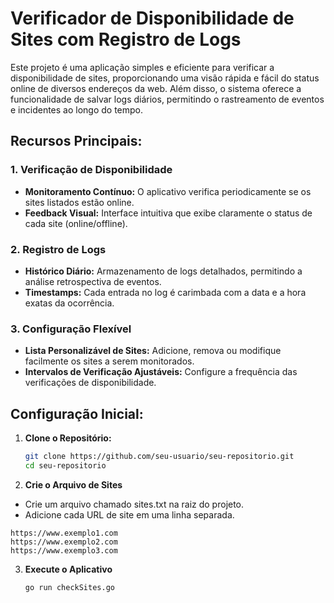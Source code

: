 # Verificador de Disponibilidade de Sites com Registro de Logs

Este projeto é uma aplicação simples e eficiente para verificar a disponibilidade de sites, proporcionando uma visão rápida e fácil do status online de diversos endereços da web. Além disso, o sistema oferece a funcionalidade de salvar logs diários, permitindo o rastreamento de eventos e incidentes ao longo do tempo.

## Recursos Principais:

### 1. Verificação de Disponibilidade

- **Monitoramento Contínuo:** O aplicativo verifica periodicamente se os sites listados estão online.
- **Feedback Visual:** Interface intuitiva que exibe claramente o status de cada site (online/offline).

### 2. Registro de Logs

- **Histórico Diário:** Armazenamento de logs detalhados, permitindo a análise retrospectiva de eventos.
- **Timestamps:** Cada entrada no log é carimbada com a data e a hora exatas da ocorrência.

### 3. Configuração Flexível

- **Lista Personalizável de Sites:** Adicione, remova ou modifique facilmente os sites a serem monitorados.
- **Intervalos de Verificação Ajustáveis:** Configure a frequência das verificações de disponibilidade.

## Configuração Inicial:

1. **Clone o Repositório:**

   ```bash
   git clone https://github.com/seu-usuario/seu-repositorio.git
   cd seu-repositorio
   ```

2. **Crie o Arquivo de Sites**

- Crie um arquivo chamado sites.txt na raiz do projeto.
- Adicione cada URL de site em uma linha separada.

```env
https://www.exemplo1.com
https://www.exemplo2.com
https://www.exemplo3.com
```

3. **Execute o Aplicativo**
   ```bash
   go run checkSites.go
   ```
